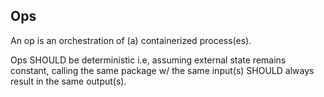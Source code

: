 ## Ops

An op is an orchestration of (a) containerized process(es).

Ops SHOULD be deterministic i.e, assuming external state remains
constant, calling the same package w/ the same input(s) SHOULD always
result in the same output(s).
